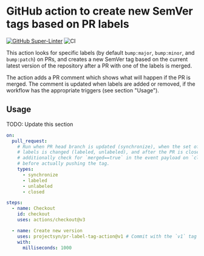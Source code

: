 # GitHub action to create new SemVer tags based on PR labels

[![GitHub Super-Linter](https://github.com/projectsyn/pr-label-tag-action/actions/workflows/linter.yml/badge.svg)](https://github.com/super-linter/super-linter)
![CI](https://github.com/projectsyn/pr-label-tag-action/actions/workflows/ci.yml/badge.svg)

This action looks for specific labels (by default `bump:major`, `bump:minor`, and
`bump:patch`) on PRs, and creates a new SemVer tag based on the current latest
version of the repository after a PR with one of the labels is merged.

The action adds a PR comment which shows what will happen if the PR is merged.
The comment is updated when labels are added or removed, if the workflow has
the appropriate triggers (see section "Usage").

## Usage

TODO: Update this section

```yaml
on:
  pull_request:
    # Run when PR head branch is updated (synchronize), when the set of PR
    # labels is changed (labeled, unlabeled), and after the PR is closed. We
    # additionally check for `merged==true` in the event payload on `closed`
    # before actually pushing the tag.
    types:
      - synchronize
      - labeled
      - unlabeled
      - closed

steps:
  - name: Checkout
    id: checkout
    uses: actions/checkout@v3

  - name: Create new version
    uses: projectsyn/pr-label-tag-action@v1 # Commit with the `v1` tag
    with:
      milliseconds: 1000
```
